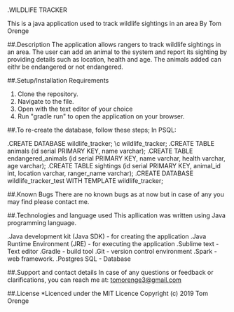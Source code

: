 #
.WILDLIFE TRACKER

This is a java application used to track wildlife sightings in an area
By Tom Orenge

##.Description
The application allows rangers to track wildlife sightings in an area. The user can add an animal to the system and report its sighting by providing details such as location, health and age. The animals added can eithr be endangered or not endangered.

##.Setup/Installation Requirements
   1. Clone the repository.
   2. Navigate to the file.
   3. Open with the text editor of your choice
   4. Run "gradle run" to open the application on your browser.

   ##.To re-create the database, follow these steps;
In PSQL:

.CREATE DATABASE wildlife_tracker;
\c wildlife_tracker;
.CREATE TABLE animals (id serial PRIMARY KEY, name varchar);
.CREATE TABLE endangered_animals (id serial PRIMARY KEY, name varchar, health varchar, age varchar);
.CREATE TABLE sightings (id serial PRIMARY KEY, animal_id int, location varchar, ranger_name varchar);
.CREATE DATABASE wildlife_tracker_test WITH TEMPLATE wildlife_tracker;

##.Known Bugs
There are no known bugs as at now but in case of any you may find please contact me.

##.Technologies and language used
This apllication was written using Java programming language.

.Java development kit (Java SDK) - for creating the application
.Java Runtime Environment (JRE) - for executing the application
.Sublime text - Text editor
.Gradle - build tool
.Git - version control environment
.Spark - web framework.
.Postgres SQL - Database

##.Support and contact details
In case of any questions or feedback or clarifications, you can reach me at: tomorenge3@gmail.com

##.License
*Licenced under the MIT Licence Copyright (c) 2019 Tom Orenge




